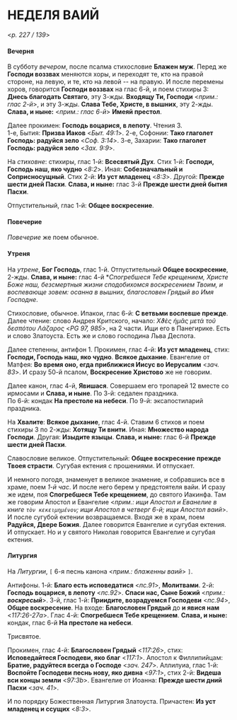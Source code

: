 
# НЕДЕЛЯ ВАИЙ

<*p. 227 / 139*>

#### Вечерня

В субботу *вечером*, после псалма стихословие **Блажен муж**. Перед же **Господи воззвах** меняются хоры, 
и переходят те, кто на правой стороне, на левую, и те, кто на левой -- на правую. И после перемены хоров, 
говорится **Господи воззвах** на глас 6-й, и поем стихиры 3: **Днесь благодать Святаго**, эту 3-жды. 
**Входящу Ти, Господи** <*прим.: глас 2-й*>, и эту 3-жды. **Слава Тебе, Христе, в вышних**, эту 2-жды. 
**Слава, и ныне:** <*прим.: глас 6-й*> **Имеяй престол**.  

Далее прокимен: **Господь воцарися, в лепоту**. Чтения 3.  
1-е, Бытия: **Призва Иаков** <*Быт. 49:1*>. 
2-е, Софонии: **Тако глаголет Господь: радуйся зело** <*Соф. 3:14*>. 
3-е, Захарии: **Тако глаголет Господь: радуйся зело** <*Зах. 9:9*>.

На *стиховне*: стихиры, глас 1-й: **Всесвятый Дух**. 
Стих 1-й: **Господи, Господь наш, яко чудно** <*8:2*>. Иная: **Собезначальный и Соприсносущный**. 
Стих 2-й: **Из уст младенец** <*8:3*>. Другой: **Прежде шести дней Пасхи**. 
**Слава, и ныне:** глас 3-й **Прежде шести дней бытия Пасхи**. 

Отпустительный, глас 1-й: **Общее воскресение**. 
  
#### Повечерие

*Повечерие* же поем обычное.
  
#### Утреня

На *утрене*, **Бог Господь**, глас 1-й. Отпустительный **Общее воскресение**, 2-жды. 
**Слава, и ныне:** глас 4-й **Спогребшеся Тебе крещением, Христе Боже наш, безсмертныя жизни 
сподобихомся воскресением Твоим, и воспевающе зовем: осанна в вышних, благословен Грядый во Имя Господне*. 

Стихословие, обычное. Ипакои, глас 6-й: **С ветвьми воспевше прежде**. Далее чтение: слово Андрея Критского, 
начало: *Χϑὲς ἡμᾶς μετὰ τοῦ δεσπότου Λάζαρος* <*PG 97, 985*>, на 2 части. Ищи его в Панегирике. 
Есть и слово Златоуста. Есть же и слово господина Льва Деспота. 

Далее степенны, антифон 1. Прокимен, глас 4-й: **Из уст младенец**, стих: **Господи, Господь наш, яко чудно**. 
**Всякое дыхание**. Евангелие от Матфея: **Во время оно, егда приближися Иисус во Иерусалим** <*зач. 83*>. 
И сразу 50-й псалом, **Воскресение Христово** же не говорим. 

Далее канон, глас 4-й, **Явишася**. Совершаем его тропарей 12 вместе со ирмосами и **Слава, и ныне**. 
По 3-й: седален праздника.    
По 6-й: кондак **На престоле на небеси**. 
По 9-й: эксапостиларий праздника. 

На **Хвалите**: **Всякое дыхание**, глас 4-й. Ставим 6 стихов и поем стихиры 3 по 2-жды: 
**Хотящу Ти внити**. Иная: **Множество народа Господи**. Другая: **Изыдите языцы**. 
**Слава, и ныне:** глас 6-й **Прежде шести дней Пасхи**.  

Славословие великое. Отпустительный: **Общее воскресение прежде Твоея страсти**. 
Сугубая ектения с прошениями. И отпускает.  

И немного погодя, знаменует в великое знамение, и собравшись все в храме, поем *1-й час*. 
И после него берем у предстоятеля вайи. И сразу же идем, поя **Спогребшеся Тебе крещением**, до 
святого Иакинфа. Там же говорим Апостол и Евангелие <*прим.: ищи Апостол и Еванелие в книге `τὸν κεκειμημένον`; 
ищи Апостол в четверг 6-й; ищи Апостол ваий*>. 
И после сугубой ектении возвращаемся. 
Входя же в храм, поем **Радуйся, Двере Божия**. Далее говорится Евангелие и сугубая ектения. И отпускает. 
Но и у святого Николая говорится Евангелие и сугубая ектения.  

#### Литургия
 
На *Литургии*, `[` 6-я песнь канона <*прим.: блаженны ваий*> `]`. 

Антифоны. 
1-й: **Благо есть исповедатися** <*пс.91*>, **Молитвами**.
2-й: **Господь воцарися, в лепоту** <*пс.92*>. **Спаси нас, Сыне Божий** <*прим.: **воскресый***>. 
3-й, глас 1-й: **Приидите, возрадуемся Господеви** <*пс.94*>, **Общее воскресение**. 
На входе: **Благословен Грядый** до **и явися нам** <*117:26-27a*>. 
Глас 4-й: **Спогребшеся Тебе крещением**. **Слава, и ныне:** кондак, глас 6-й **На престоле на небеси**. 

Трисвятое. 

Прокимен, глас 4-й: **Благословен Грядый** <*117:26*>, стих: **Исповедайтеся Господеви, яко благ** <*117:1*>.
Апостол к Филлипийцам: **Братие, радуйтеся всегда о Господе** <*зач. 247*>. 
Аллилуиа, глас 1-й: **Воспойте Господеви песнь нову, яко дивна** <*97:1*>, 
стих 2-й: **Видеша вси концы земли** <*97:3b*>. 
Евангелие от Иоанна: **Прежде шести дний Пасхи** <*зач. 41*>. 

И по порядку Божественная Литургия Златоуста. 
Причастен: **Из уст младенец и ссущих** <*8:3*>. 
